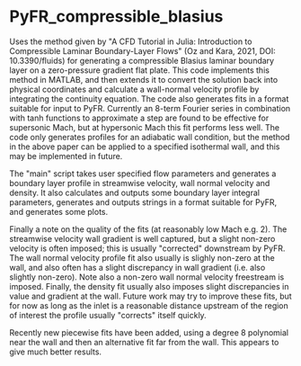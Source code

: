 # PyFR_compressible_blasius

Uses the method given by "A CFD Tutorial in Julia: Introduction to Compressible Laminar Boundary-Layer Flows" (Oz and Kara, 2021, DOI: 10.3390/fluids) for generating a compressible Blasius laminar boundary layer on a zero-pressure gradient flat plate. This code implements this method in MATLAB, and then extends it to convert the solution back into physical coordinates and calculate a wall-normal velocity profile by integrating the continuity equation. The code also generates fits in a format suitable for input to PyFR. Currently an 8-term Fourier series in combination with tanh functions to approximate a step are found to be effective for supersonic Mach, but at hypersonic Mach this fit performs less well. The code only generates profiles for an adiabatic wall condition, but the method in the above paper can be applied to a specified isothermal wall, and this may be implemented in future.

The "main" script takes user specified flow parameters and generates a boundary layer profile in streamwise velocity, wall normal velocity and density. It also calculates and outputs some boundary layer integral parameters, generates and outputs strings in a format suitable for PyFR, and generates some plots.

Finally a note on the quality of the fits (at reasonably low Mach e.g. 2). The streamwise velocity wall gradient is well captured, but a slight non-zero velocity is often imposed; this is usually "corrected" downstream by PyFR. The wall normal velocity profile fit also usually is slighly non-zero at the wall, and also often has a slight discrepancy in wall gradient (i.e. also slightly non-zero). Note also a non-zero wall normal velocity freestream is imposed. Finally, the density fit usually also imposes slight discrepancies in value and gradient at the wall. Future work may try to improve these fits, but for now as long as the inlet is a reasonable distance upstream of the region of interest the profile usually "corrects" itself quickly.

Recently new piecewise fits have been added, using a degree 8 polynomial near the wall and then an alternative fit far from the wall. This appears to give much better results.
